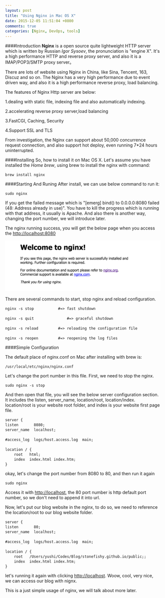 ```yaml
---
layout: post
title: "Using Nginx in Mac OS X"
date: 2015-12-05 11:51:04 +0800
comments: true
categories: [Nginx, DevOps, tools]
---
```


####Introduction
**Nginx** is a open source quite lightweight HTTP server which is written by Russian *Igor Sysoev*, the pronunciation is "engine X". It's a high performance HTTP and reverse proxy server, and also it is a IMAP/POP3/SMTP proxy server。

There are lots of website using Nginx in China, like Sina, Tencent, 163, Discuz and so on. The Nginx has a very high performance due to event driven way, and also it is a high performance reverse proxy, load balancing.

<!-- more -->

The features of Nginx Http server are below:

1.dealing with static file, indexing file and also automatically indexing.

2.accelerating reverse proxy server,load balancing

3.FastCGI, Caching, Security

4.Support SSL and TLS

From investigation, the Nginx can support about 50,000 concurrence request connection, and also support hot deploy, even running 7*24 hours uninterrupted.   

####Installing
So, how to install it on Mac OS X. Let's assume you have installed the *Home brew*, using brew to install the nginx with command:

```
brew install nginx
```

####Starting And Runing
After install, we can use below command to run it:

```
sudo nginx
```

If you get the failed message which is "[emerg] bind() to 0.0.0.0:8080 failed (48: Address already in use)". You have to kill the progress which is running with that address, it usually is Apache. And also there is another way, changing the port number, we will introduce later.

The nginx running success, you will get the below page when you access the [http://localhost:8080](http://localhost:8080)

![nginx, devops](/assets/images/nginx-welcome.png)

There are several commands to start, stop nginx and reload configuration.

``` 
nginx -s stop 			#=> fast shutdown

nginx -s quit				#=> graceful shutdown

nginx -s reload			#=> reloading the configuration file

nginx -s reopen			#=> reopening the log files
```

####Simple Configuration

The default place of nginx.conf on Mac after installing with brew is:

``` 
/usr/local/etc/nginx/nginx.conf
```
Let's change the port number in this file. First, we need to stop the nginx.

```
sudo nginx -s stop
```

And then open that file, you will see the below server configuration section. It includes the listen, server_name, location/root, location/index. location/root is your website root folder, and index is your website first page file.

```
server {
listen       8080;			
server_name  localhost;

#access_log  logs/host.access.log  main;

location / {
    root   html;
    index  index.html index.htm;
}

```

okay, let's change the port number from 8080 to 80, and then run it again

```
sudo nginx
```

Access it with [http://localhost](http://localhost), the 80 port number is http default port number, so we don't need to append it into url.

Now, let's put our blog website in the nginx, to do so, we need to reference the location/root to our blog website folder.

``` 
server {
listen       80;			
server_name  localhost;

#access_log  logs/host.access.log  main;

location / {
    root   /Users/yushi/Codes/Blog/stonefishy.github.io/public;;
    index  index.html index.htm;
}
```

let's running it again with clicking [http://localhost](http://localhost). Woow, cool, very nice, we can access our blog with nignx.

This is a just simple usage of nginx, we will talk about more later.





